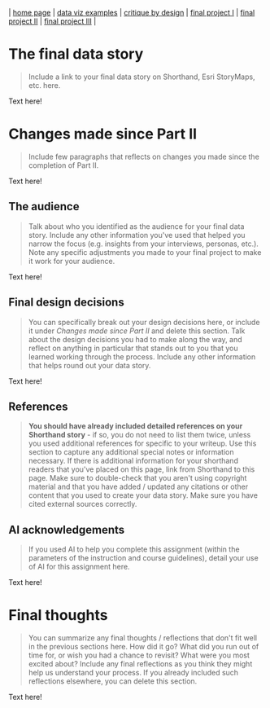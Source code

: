 | [home page](https://cmustudent.github.io/tswd-portfolio-templates/) | [data viz examples](dataviz-examples.md) | [critique by design](critique-by-design.md) | [final project I](final-project-part-one.md) | [final project II](final-project-part-two.md) | [final project III](final-project-part-three.md) |

# The final data story
> Include a link to your final data story on Shorthand, Esri StoryMaps, etc. here. 

Text here!

# Changes made since Part II
> Include few paragraphs that reflects on changes you made since the completion of Part II. 

Text here!

## The audience
> Talk about who you identified as the audience for your final data story.  Include any other information you've used that helped you narrow the focus (e.g. insights from your interviews, personas, etc.).  Note any specific adjustments you made to your final project to make it work for your audience.

Text here!

## Final design decisions
> You can specifically break out your design decisions here, or include it under *Changes made since Part II* and delete this section. Talk about the design decisions you had to make along the way, and reflect on anything in particular that stands out to you that you learned working through the process.  Include any other information that helps round out your data story. 

Text here!

## References
> **You should have already included detailed references on your Shorthand story** - if so, you do not need to list them twice, unless you used additional references for specific to your writeup. Use this section to capture any additional special notes or information necessary. If there is additional information for your shorthand readers that you've placed on this page, link from Shorthand to this page. Make sure to double-check that you aren't using copyright material and that you have added / updated any citations or other content that you used to create your data story.  Make sure you have cited external sources correctly.

## AI acknowledgements
> If you used AI to help you complete this assignment (within the parameters of the instruction and course guidelines), detail your use of AI for this assignment here.

Text here!

# Final thoughts
> You can summarize any final thoughts / reflections that don't fit well in the previous sections here.  How did it go?  What did you run out of time for, or wish you had a chance to revisit?  What were you most excited about?  Include any final reflections as you think they might help us understand your process.  If you already included such reflections elsewhere, you can delete this section. 

Text here!


